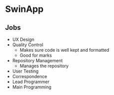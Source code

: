 # SwinApp

## Jobs

- UX Design 
- Quality Control 
    - Makes sure code is well kept and formatted
    - Good for marks
- Repository Management 
    - Manages the repository
- User Testing 
- Correspondence
- Lead Programmer 
- Main Programming
